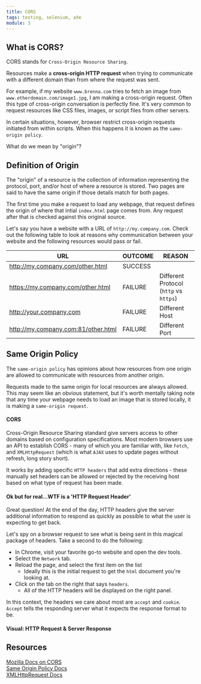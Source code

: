 ```yaml
---
title: CORS
tags: testing, selenium, aXe
module: 3
---
```

## What is CORS?

CORS stands for `Cross-Origin Resource Sharing`.

Resources make a **cross-origin HTTP request** when trying to communicate with a different domain than from where the request was sent.  

For example, if my website `www.brenna.com` tries to fetch an image from `www.otherdomain.com/image1.jpg`, I am making a cross-origin request. Often this type of cross-origin conversation is perfectly fine. It's very common to request resources like CSS files, images, or script files from other servers.  

In certain situations, however, browser restrict cross-origin requests initiated from within scripts. When this happens it is known as the `same-origin policy`.  

What do we mean by "origin"?

## Definition of Origin

The "origin" of a resource is the collection of information representing the protocol, port, and/or host of where a resource is stored. Two pages are said to have the same origin if those details match for both pages.  

The first time you make a request to load any webpage, that request defines the origin of where that intial `index.html` page comes from. Any request after that is checked against this original source.

Let's say you have a website with a URL of `http://my.company.com`. Check out the following table to look at reasons why communication between your website and the following resources would pass or fail.


| URL                                 | OUTCOME | REASON                             |
|-------------------------------------|---------|------------------------------------|
| http://my.company.com/other.html    | SUCCESS |                                    |
| https://my.company.com/other.html   | FAILURE | Different Protocol (`http` vs `https`) |
| http://your.company.com             | FAILURE | Different Host                     |
| http://my.company.com:81/other.html | FAILURE | Different Port                     |



## Same Origin Policy

The `same-origin policy` has opinions about how resources from one origin are allowed to communicate with resources from another origin.  

Requests made to the same origin for local resources are always allowed. This may seem like an obvious statement, but it's worth mentally taking note that any time your webpage needs to load an image that is stored locally, it is making a `same-origin request`.  


#### CORS

Cross-Origin Resource Sharing standard give servers access to other domains based on configuration specifications. Most modern browsers use an API to establish CORS - many of which you are familiar with, like `Fetch`, and `XMLHttpRequest` (which is what `AJAX` uses to update pages without refresh, long story short).  

It works by adding specific `HTTP headers` that add extra directions - these manually set headers can be allowed or rejected by the receiving host based on what type of request has been made.  

#### Ok but for real...WTF is a 'HTTP Request Header'

Great question! At the end of the day, HTTP headers give the server additional information to respond as quickly as possible to what the user is expecting to get back.  

Let's spy on a browser request to see what is being sent in this magical package of headers.  Take a second to do the following:   

* In Chrome, visit your favorite go-to website and open the dev tools.
* Select the `Network` tab.
* Reload the page, and select the first item on the list  
  * Ideally this is the initial request to get the `html` document you're looking at.
* Click on the tab on the right that says `headers`.  
  * All of the HTTP headers will be displayed on the right panel.  


In this context, the headers we care about most are `accept` and `cookie`. `Accept` tells the responding server what it expects the response format to be. 



#### Visual: HTTP Request & Server Response  








## Resources
[Mozilla Docs on CORS](https://developer.mozilla.org/en-US/docs/Web/HTTP/Access_control_CORS)  
[Same Origin Policy Docs](https://developer.mozilla.org/en-US/docs/Web/Security/Same-origin_policy)  
[XMLHttpRequest Docs](https://developer.mozilla.org/en-US/docs/Web/API/XMLHttpRequest)

